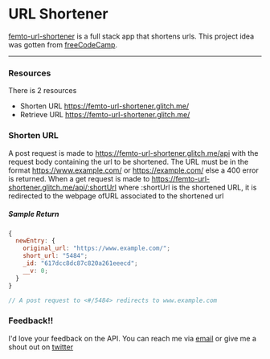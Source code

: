 # URL Shortener

[femto-url-shortener](https://femto-url-shortener.glitch.me/) is a full stack app that shortens urls. This project idea was gotten from [freeCodeCamp](https://www.freecodecamp.org/learn/back-end-development-and-apis/back-end-development-and-apis-projects/url-shortener-microservice).

---

### Resources

There is 2 resources

- Shorten URL <https://femto-url-shortener.glitch.me/>
- Retrieve URL <https://femto-url-shortener.glitch.me/>

### Shorten URL

A post request is made to <https://femto-url-shortener.glitch.me/api> with the request body containing the url to be shortened. The URL must be in the format https://www.example.com/ or https://example.com/ else a 400 error is returned. When a get request is made to <https://femto-url-shortener.glitch.me/api/:shortUrl> where :shortUrl is the shortened URL, it is redirected to the webpage ofURL associated to the shortened url

##### Sample Return

```js
{
  newEntry: {
    original_url: "https://www.example.com/";
    short_url: "5484";
    _id: "617dcc8dc87c820a261eeecd";
    __v: 0;
  }
}

// A post request to <#/5484> redirects to www.example.com
```

### Feedback!!

I'd love your feedback on the API. You can reach me via [email](mailto:chinaemerema@gmail.com) or give me a shout out on [twitter](https://twitter.com/femto_ace?t=nk6ylNm1Zp2l0yiJkCKFeA&s=09)
